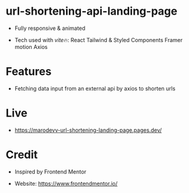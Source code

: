 # url-shortening-api-landing-page

- Fully responsive & animated

- Tech used with *vite*🔥:
  React
  Tailwind & Styled Components
  Framer motion
  Axios

# Features

- Fetching data input from an external api by axios to shorten urls

# Live

- https://marodevv-url-shortening-landing-page.pages.dev/

# Credit

- Inspired by Frontend Mentor

- Website: https://www.frontendmentor.io/

